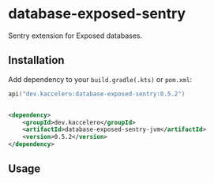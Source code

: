 # database-exposed-sentry

Sentry extension for Exposed databases.

## Installation

Add dependency to your `build.gradle(.kts)` or `pom.xml`:

```kotlin
api("dev.kaccelero:database-exposed-sentry:0.5.2")
```

```xml

<dependency>
    <groupId>dev.kaccelero</groupId>
    <artifactId>database-exposed-sentry-jvm</artifactId>
    <version>0.5.2</version>
</dependency>
```

## Usage
